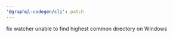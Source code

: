 ```yaml
---
'@graphql-codegen/cli': patch
---
```


fix watcher unable to find highest common directory on Windows
